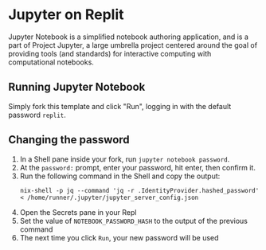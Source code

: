 # Jupyter on Replit

Jupyter Notebook is a simplified notebook authoring application, and is a part of Project Jupyter, a large umbrella project centered around the goal of providing tools (and standards) for interactive computing with computational notebooks.

## Running Jupyter Notebook

Simply fork this template and click "Run", logging in with the default password `replit`.

## Changing the password

1. In a Shell pane inside your fork, run `jupyter notebook password`.
2. At the `password:` prompt, enter your password, hit enter, then confirm it.
3. Run the following command in the Shell and copy the output:
   ```
   nix-shell -p jq --command 'jq -r .IdentityProvider.hashed_password' < /home/runner/.jupyter/jupyter_server_config.json
   ```
5. Open the Secrets pane in your Repl
6. Set the value of `NOTEBOOK_PASSWORD_HASH` to the output of the previous command
7. The next time you click `Run`, your new password will be used
